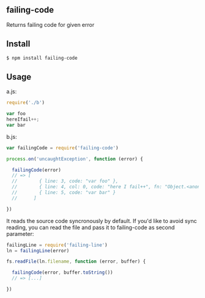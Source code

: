## failing-code

Returns failing code for given error

## Install

```bash
$ npm install failing-code
```

## Usage

a.js:

```js
require('./b')

var foo
hereIfail++;
var bar
```

b.js:
```js
var failingCode = require('failing-code')

process.on('uncaughtException', function (error) {

  failingCode(error)
  // => [
  //        { line: 3, code: "var foo" },
  //        { line: 4, col: 0, code: "here I fail++", fn: "Object.<anonymous>", filename: "a.js"  },
  //        { line: 5, code: "var bar" }
  //      ]

})
```

It reads the source code syncronously by default. If you'd like to avoid sync reading, you can read the file and pass it to failing-code as second parameter:

```js
failingLine = require('failing-line')
ln = failingLine(error)

fs.readFile(ln.filename, function (error, buffer) {

  failingCode(error, buffer.toString())
  // => [...]

})
```
